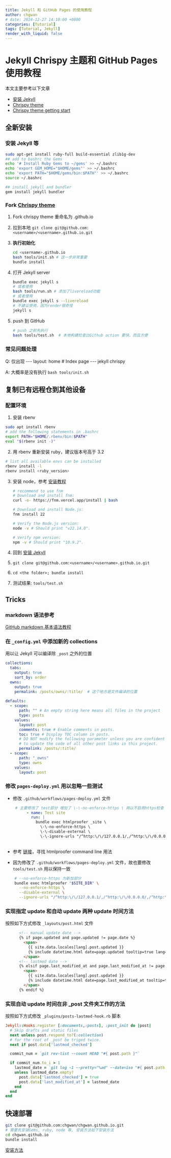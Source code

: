 ```yaml
---
title: Jekyll 和 GitHub Pages 的使用教程
author: chgwan
# date: 2024-12-27 14:10:00 +0800
categories: [Tutorial]
tags: [Tutorial, Jekyll]
render_with_liquid: false
---
```


# Jekyll Chrispy 主题和 GitHub Pages 使用教程

本文主要参考以下文章

- [安装 Jekyll](https://jekyllrb.com/docs/installation/ubuntu/)
- [Chrispy theme](https://github.com/cotes2020/jekyll-theme-chirpy)
- [Chrispy theme getting start](https://chirpy.cotes.page/posts/getting-started/) 
## 全新安装
### 安装 Jekyll 等 <span id="jump"> </span>
```bash
sudo apt-get install ruby-full build-essential zlib1g-dev
## add to bashrc the Gems
echo '# Install Ruby Gems to ~/gems' >> ~/.bashrc 
echo 'export GEM_HOME="$HOME/gems"' >> ~/.bashrc 
echo 'export PATH="$HOME/gems/bin:$PATH"' >> ~/.bashrc 
source ~/.bashrc

## install jekyll and bundler
gem install jekyll bundler
```

### Fork [Chrispy theme](https://github.com/cotes2020/jekyll-theme-chirpy)

1. Fork chrispy theme 重命名为 <username>.github.io

2. 拉到本地 `git clone git@github.com:<username>/<username>.github.io.git`

3. **执行初始化** 

   ```bash
   cd <username>.github.io
   bash tools/init.sh # 这一步非常重要
   bundle install
   ```

4. 打开 Jekyll server

   ```bash
   bundle exec jekyll s
   # 或者使用
   bash tools/run.sh # 添加了livereload功能
   # 或者使用
   bundle exec jekyll s --livereload
   # 不建议使用，因为render很奇怪
   jekyll s 
   ```

5. push 到 GitHub

   ```bash
   # push 之前先执行
   bash tools/test.sh  # 本地构建检查比Github action 要快，而且方便
   ```

### 常见问题处理

Q: 仅出现 --- layout: home # Index page --- jekyll chrispy

A: 大概率是没有执行 `bash tools/init.sh`

## 复制已有远程仓到其他设备
### 配置环境
1. 安装 rbenv
```bash
sudo apt install rbenv
# add the following statements in .bashrc
export PATH="$HOME/.rbenv/bin:$PATH"
eval "$(rbenv init -)"
```
2. 用 rbenv 重新安装 ruby，建议版本号高于 3.2
```bash
# list all available envs can be installed 
rbenv install -l
rbenv install <ruby_version>
```

3. 安装 node，参考 [安装教程](https://nodejs.org/en/download)

    ```bash
    # recommend to use fnm
    # Download and install fnm:
    curl -o- https://fnm.vercel.app/install | bash

    # Download and install Node.js:
    fnm install 22

    # Verify the Node.js version:
    node -v # Should print "v22.14.0".

    # Verify npm version:
    npm -v # Should print "10.9.2".
    ```

   

4. 回到 [安装 Jekyll](#jump)

5. `git clone git@github.com:<username>/<username>.github.io.git`

6. `cd <the folder>; bundle install`

7. 测试结果: `tools/test.sh` 

## Tricks

### markdown 语法参考

[GitHub markdown 基本语法教程](https://docs.github.com/zh/get-started/writing-on-github/getting-started-with-writing-and-formatting-on-github/basic-writing-and-formatting-syntax)

### 在 `_config.yml` 中添加新的 collections 

用以让 Jekyll 可以编译除 `_post` 之外的位置

```yaml
collections:
  tabs:
    output: true
    sort_by: order
  owns:
    output: true
    permalink: /posts/owns/:title/  # 这个地方是文件编译的位置
  
defaults:
  - scope:
      path: "" # An empty string here means all files in the project
      type: posts
    values:
      layout: post
      comments: true # Enable comments in posts.
      toc: true # Display TOC column in posts.
      # DO NOT modify the following parameter unless you are confident enough
      # to update the code of all other post links in this project.
      permalink: /posts/:title/
  - scope:
      path: "_owns"
      type: owns
    values:  
      layout: post
```

### 修改 `pages-deploy.yml` 用以忽略一些测试

- 修改 `.github/workflows/pages-deploy.yml` 文件

  ```yaml
   # 主要修改了 test部分 增加了 \-\-no-enforce-https \ 用以不启用https检查
        - name: Test site
          run: |
            bundle exec htmlproofer _site \
              \-\-no-enforce-https \ 
              \-\-disable-external \
              \-\-ignore-urls "/^http:\/\/127.0.0.1/,/^http:\/\/0.0.0.0/,/^http:\/\/localhost/"
              
  ```

- 参考 [链接](https://github.com/gjtorikian/html-proofer?tab=readme-ov-file#using-on-the-command-line)，寻找 htmlproofer command line 用法

- 因为修改了 `.github/workflows/pages-deploy.yml` 文件，故也要修改 `tools/test.sh` 用以保持一致
```bash
    # --no-enforce-https 为新加部分
    bundle exec htmlproofer "$SITE_DIR" \
      --no-enforce-https \
      --disable-external \
      --ignore-urls "/^http:\/\/127.0.0.1/,/^http:\/\/0.0.0.0/,/^http:\/\/localhost/"
```

### 实现指定 update 和自动 update 两种 update 时间方法

按照如下方式修改 `_layouts/post.html` 文件
```html
      <!-- manual update date -->
      {% if page.updated and page.updated != page.date %}
        <span>
          {{ site.data.locales[lang].post.updated }}
          {% include datetime.html date=page.updated tooltip=true lang=lang %}
        </span>
      <!-- lastmod date -->
      {% elsif page.last_modified_at and page.last_modified_at != page.date %}
        <span>
          {{ site.data.locales[lang].post.updated }}
          {% include datetime.html date=page.last_modified_at tooltip=true lang=lang %}
        </span>
      {% endif %}
```

### 实现自动 update 时间在非 _post 文件夹工作的方法

按照如下方式修改 `_plugins/posts-lastmod-hook.rb` 脚本
```ruby
Jekyll::Hooks.register [:documents,:posts], :post_init do |post|
  # Skip drafts and static files
  next unless post.respond_to?(:collection)
  # for the root of _post be triged twice.
  next if post.data['lastmod_checked']

  commit_num = `git rev-list --count HEAD "#{ post.path }"`

  if commit_num.to_i > 1
    lastmod_date = `git log -1 --pretty="%ad" --date=iso "#{ post.path }"`.strip
    unless lastmod_date.empty?
      post.data['lastmod_checked'] = true
      post.data['last_modified_at'] = lastmod_date
    end
  end
end
```

## 快速部署

```bash
git clone git@github.com:chgwan/chgwan.github.io.git
# 需要先安装Gems, ruby, node 等, 安装方法如下安装方法
cd chgwan.github.io
bundle install
```

[安装方法](#jump)

